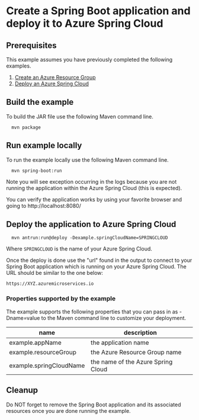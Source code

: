 
# Create a Spring Boot application and deploy it to Azure Spring Cloud

## Prerequisites

This example assumes you have previously completed the following examples.

1. [Create an Azure Resource Group](../resourcegroup-create/README.md)
1. [Deploy an Azure Spring Cloud](../springcloud-create/README.md)

## Build the example

To build the JAR file use the following Maven command line.

````shell
  mvn package
````

## Run example locally

To run the example locally use the following Maven command line.

````shell
  mvn spring-boot:run
````

Note you will see exception occurring in the logs because you are not running the
application within the Azure Spring Cloud (this is expected).

You can verify the application works by using your favorite browser and going
to http://localhost:8080/

## Deploy the application to Azure Spring Cloud

```shell
  mvn antrun:run@deploy -Dexample.springCloudName=SPRINGCLOUD
```

Where ```SPRINGCLOUD``` is the name of your Azure Spring Cloud.

Once the deploy is done use the "url" found in the output to connect to your 
Spring Boot application which is running on your Azure Spring Cloud. The URL 
should be similar to the one below:

```shell
https://XYZ.azuremicroservices.io
```

### Properties supported by the example

The example supports the following properties that you can pass in as -Dname=value
to the Maven command line to customize your deployment.

| name                   | description                        |
|------------------------|------------------------------------|
| example.appName        | the application name               |
| example.resourceGroup  | the Azure Resource Group name      |
| example.springCloudName| the name of the Azure Spring Cloud |

## Cleanup

Do NOT forget to remove the Spring Boot application and its associated resources
once you are done running the example.
